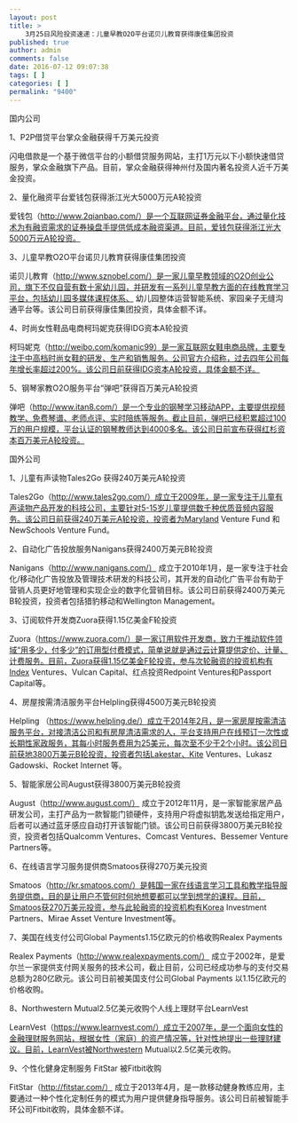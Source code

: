 ```yaml
---
layout: post
title: >
    3月25日风险投资速递：儿童早教O2O平台诺贝儿教育获得康佳集团投资
published: true
author: admin
comments: false
date: 2016-07-12 09:07:38
tags: [ ]
categories: [ ]
permalink: "9400"
---
```



国内公司

1、P2P借贷平台掌众金融获得千万美元投资

闪电借款是一个基于微信平台的小额借贷服务网站，主打1万元以下小额快速借贷服务，掌众金融旗下产品。目前，掌众金融获得神州付及国内著名投资人近千万美金投资。

2、量化融资平台爱钱包获得浙江光大5000万元A轮投资

爱钱包（http://www.2qianbao.com/）是一个互联网证券金融平台，通过量化技术为有融资需求的证券操盘手提供低成本融资渠道。目前，爱钱包获得浙江光大5000万元A轮投资。

3、儿童早教O2O平台诺贝儿教育获得康佳集团投资

诺贝儿教育（http://www.sznobel.com/）是一家儿童早教领域的O2O创业公司，旗下不仅自营有数十家幼儿园，并研发有一系列儿童早教方面的在线教育学习平台，包括幼儿园多媒体课程体系、 幼儿园整体运营智能系统、家园亲子无缝沟通平台等。该公司日前获得康佳集团投资，具体金额不详。

4、时尚女性鞋品电商柯玛妮克获得IDG资本A轮投资

柯玛妮克（http://weibo.com/komanic99）是一家互联网女鞋电商品牌，主要专注于中高档时尚女鞋的研发、生产和销售服务。公司官方介绍称，过去四年公司每年增长率超过200%。该公司日前获得IDG资本A轮投资，具体金额不详。

5、钢琴家教O2O服务平台“弹吧”获得百万美元A轮投资

弹吧（http://www.itan8.com/）是一个专业的钢琴学习移动APP，主要提供视频教学、免费琴谱、老师点评、实时陪练等服务。截止目前，弹吧已经积累超过100万的用户规模，平台认证的钢琴教师达到4000多名。该公司日前宣布获得红杉资本百万美元A轮投资。

国外公司

1、儿童有声读物Tales2Go 获得240万美元A轮投资

Tales2Go（http://www.tales2go.com/）成立于2009年，是一家专注于儿童有声读物产品开发的科技公司，主要针对5-15岁儿童提供数千种优质音频内容服务。该公司日前获得240万美元A轮投资，投资者为Maryland Venture Fund 和 NewSchools Venture Fund。

2、自动化广告投放服务Nanigans获得2400万美元B轮投资

Nanigans（http://www.nanigans.com/） 成立于2010年1月，是一家专注于社会化/移动化广告投放及管理技术研发的科技公司，其开发的自动化广告平台有助于营销人员更好地管理和实现企业的数字化营销目标。该公司日前获得2400万美元B轮投资，投资者包括猎豹移动和Wellington Management。

3、订阅软件开发商Zuora获得1.15亿美金F轮投资

Zuora（https://www.zuora.com/）是一家订用软件开发商，致力于推动软件领域“用多少，付多少”的订用型付费模式，简单说就是通过云计算提供定价、计量、计费服务。目前，Zuora获得1.15亿美金F轮投资，参与次轮融资的投资机构有Index Ventures、Vulcan Capital、红点投资Redpoint Ventures和Passport Capital等。

4、房屋按需清洁服务平台Helpling获得4500万美元B轮投资

Helpling （https://www.helpling.de/）成立于2014年2月，是一家房屋按需清洁服务平台，对接清洁公司和有房屋清洁需求的人，平台支持用户在线预订一次性或长期性家政服务，其每小时服务费用为25美元，每次至不少于2个小时。该公司日前获地3800万美元B轮投资，投资者包括Lakestar、Kite Ventures、Lukasz Gadowski、Rocket Internet 等。

5、智能家居公司August获得3800万美元B轮投资

August（http://www.august.com/） 成立于2012年11月，是一家智能家居产品研发公司，主打产品为一款智能门锁硬件，支持用户将虚拟钥匙发送给指定用户，后者可以通过蓝牙感应自动打开该智能门锁。该公司日前获得3800万美元B轮投资，投资者包括Qualcomm Ventures、Comcast Ventures、Bessemer Venture Partners等。

6、在线语言学习服务提供商Smatoos获得270万美元投资

Smatoos（http://kr.smatoos.com/）是韩国一家在线语言学习工具和教学指导服务提供商，目的是让用户不管何时何地想要都可以学到想学的课程。目前，Smatoos获270万美元投资，参与此轮融资的投资机构有Korea Investment Partners、Mirae Asset Venture Investment等。

7、美国在线支付公司Global Payments1.15亿欧元的价格收购Realex Payments

Realex Payments（http://www.realexpayments.com/） 成立于2002年，是爱尔兰一家提供支付网关服务的技术公司，截止目前，公司已经成功参与的支付交易总额为280亿欧元。该公司日前被美国支付公司Global Payments 以1.15亿欧元的价格收购。

8、Northwestern Mutual2.5亿美元收购个人线上理财平台LearnVest

LearnVest（https://www.learnvest.com/）成立于2007年，是一个面向女性的金融理财服务网站，根据女性（家庭）的资产情况等，针对性地提出一些理财建议。目前，LearnVest被Northwestern Mutual以2.5亿美元收购。

9、个性化健身定制服务 FitStar 被Fitbit收购

FitStar（http://fitstar.com/） 成立于2013年4月，是一款移动健身教练应用，主要通过一种个性化定制任务的模式为用户提供健身指导服务。该公司日前被智能手环公司Fitbit收购，具体金额不详。